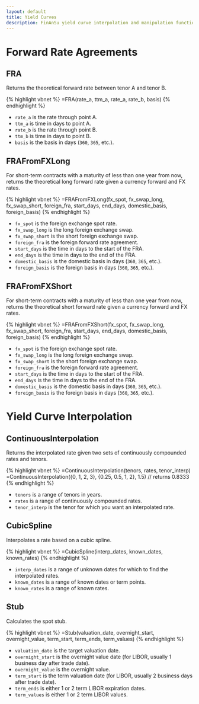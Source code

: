 ```yaml
---
layout: default
title: Yield Curves
description: FinAnSu yield curve interpolation and manipulation functions
---
```


<a name="fra">Forward Rate Agreements</a>
=========================================

FRA
---

Returns the theoretical forward rate between tenor A and tenor B.

{% highlight vbnet %}
=FRA(rate_a, ttm_a, rate_a, rate_b, basis)
{% endhighlight %}

  * `rate_a` is the rate through point A.
  * `ttm_a` is time in days to point A.
  * `rate_b` is the rate through point B.
  * `ttm_b` is time in days to point B.
  * `basis` is the basis in days (`360`, `365`, etc.).

FRAFromFXLong
-------------

For short-term contracts with a maturity of less than one year from now, returns
the theoretical long forward rate given a currency forward and FX rates.

{% highlight vbnet %}
=FRAFromFXLong(fx_spot, fx_swap_long, fx_swap_short, foreign_fra,
               start_days, end_days, domestic_basis, foreign_basis)
{% endhighlight %}

  * `fx_spot` is the foreign exchange spot rate.
  * `fx_swap_long` is the long foreign exchange swap.
  * `fx_swap_short` is the short foreign exchange swap.
  * `foreign_fra` is the foreign forward rate agreement.
  * `start_days` is the time in days to the start of the FRA.
  * `end_days` is the time in days to the end of the FRA.
  * `domestic_basis` is the domestic basis in days (`360`, `365`, etc.).
  * `foreign_basis` is the foreign basis in days (`360`, `365`, etc.).

FRAFromFXShort
--------------

For short-term contracts with a maturity of less than one year from now, returns
the theoretical short forward rate given a currency forward and FX rates.

{% highlight vbnet %}
=FRAFromFXShort(fx_spot, fx_swap_long, fx_swap_short, foreign_fra,
                start_days, end_days, domestic_basis, foreign_basis)
{% endhighlight %}

  * `fx_spot` is the foreign exchange spot rate.
  * `fx_swap_long` is the long foreign exchange swap.
  * `fx_swap_short` is the short foreign exchange swap.
  * `foreign_fra` is the foreign forward rate agreement.
  * `start_days` is the time in days to the start of the FRA.
  * `end_days` is the time in days to the end of the FRA.
  * `domestic_basis` is the domestic basis in days (`360`, `365`, etc.).
  * `foreign_basis` is the foreign basis in days (`360`, `365`, etc.).

<a name="interpolation">Yield Curve Interpolation</a>
=====================================================

ContinuousInterpolation
-----------------------

Returns the interpolated rate given two sets of continuously compounded rates
and tenors.

{% highlight vbnet %}
=ContinuousInterpolation(tenors, rates, tenor_interp)
=ContinuousInterpolation({0, 1, 2, 3}, {0.25, 0.5, 1, 2}, 1.5) // returns 0.8333
{% endhighlight %}

  * `tenors` is a range of tenors in years.
  * `rates` is a range of continuously compounded rates.
  * `tenor_interp` is the tenor for which you want an interpolated rate.

CubicSpline
-----------

Interpolates a rate based on a cubic spline.

{% highlight vbnet %}
=CubicSpline(interp_dates, known_dates, known_rates)
{% endhighlight %}

  * `interp_dates` is a range of unknown dates for which to find the
    interpolated rates.
  * `known_dates` is a range of known dates or term points.
  * `known_rates` is a range of known rates.

Stub
----

Calculates the spot stub.

{% highlight vbnet %}
=Stub(valuation_date, overnight_start, overnight_value, term_start, term_ends, term_values)
{% endhighlight %}

  * `valuation_date` is the target valuation date.
  * `overnight_start` is the overnight value date (for LIBOR, usually 1 business
    day after trade date).
  * `overnight_value` is the overnight value.
  * `term_start` is the term valuation date (for LIBOR, usually 2 business days
    after trade date).
  * `term_ends` is either 1 or 2 term LIBOR expiration dates.
  * `term_values` is either 1 or 2 term LIBOR values.
